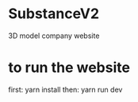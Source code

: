 # SubstanceV2

3D model company website

# to run the website

first: yarn install
then: yarn run dev
